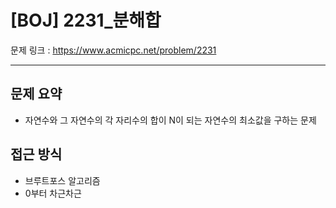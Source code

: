 # [BOJ] 2231_분해합

문제 링크 : https://www.acmicpc.net/problem/2231

---------------
## 문제 요약
  - 자연수와 그 자연수의 각 자리수의 합이 N이 되는 자연수의 최소값을 구하는 문제

## 접근 방식
  - 브루트포스 알고리즘
  - 0부터 차근차근
